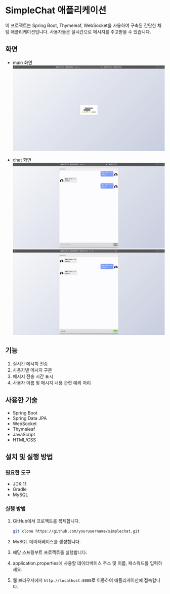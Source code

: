 # SimpleChat 애플리케이션

이 프로젝트는 Spring Boot, Thymeleaf, WebSocket을 사용하여 구축된 간단한 채팅 애플리케이션입니다. 사용자들은 실시간으로 메시지를 주고받을 수 있습니다.

## 화면
- main 화면
![main](images/main.png)


- chat 화면
![main](images/chat_1.png)
![main](images/chat_2.png)


## 기능

1. 실시간 메시지 전송
2. 사용자별 메시지 구분
3. 메시지 전송 시간 표시
4. 사용자 이름 및 메시지 내용 관련 예외 처리

## 사용한 기술

- Spring Boot
- Spring Data JPA
- WebSocket
- Thymeleaf
- JavaScript
- HTML/CSS

## 설치 및 실행 방법

### 필요한 도구

- JDK 11
- Gradle
- MySQL

### 실행 방법

1. GitHub에서 프로젝트를 복제합니다.

   ```bash
   git clone https://github.com/yourusername/simplechat.git
   ```

2. MySQL 데이터베이스를 생성합니다.

3. 해당 스프링부트 프로젝트를 실행합니다. 

4. application.properties에 사용할 데이터베이스 주소 및 이름, 패스워드를 입력하세요.

5. 웹 브라우저에서 `http://localhost:8080`로 이동하여 애플리케이션에 접속합니다.
